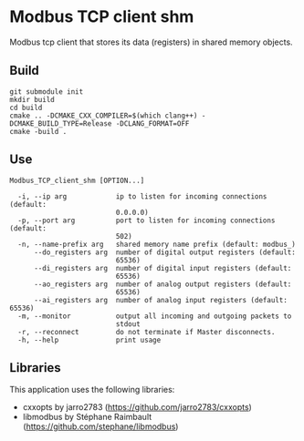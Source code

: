 # Modbus TCP client shm

Modbus tcp client that stores its data (registers) in shared memory objects.

## Build
```
git submodule init
mkdir build
cd build
cmake .. -DCMAKE_CXX_COMPILER=$(which clang++) -DCMAKE_BUILD_TYPE=Release -DCLANG_FORMAT=OFF
cmake -build . 
```

## Use
```
Modbus_TCP_client_shm [OPTION...]

  -i, --ip arg            ip to listen for incoming connections (default: 
                          0.0.0.0)
  -p, --port arg          port to listen for incoming connections (default: 
                          502)
  -n, --name-prefix arg   shared memory name prefix (default: modbus_)
      --do_registers arg  number of digital output registers (default: 
                          65536)
      --di_registers arg  number of digital input registers (default: 
                          65536)
      --ao_registers arg  number of analog output registers (default: 
                          65536)
      --ai_registers arg  number of analog input registers (default: 65536)
  -m, --monitor           output all incoming and outgoing packets to 
                          stdout
  -r, --reconnect         do not terminate if Master disconnects.
  -h, --help              print usage
```

## Libraries
This application uses the following libraries:
- cxxopts by jarro2783 (https://github.com/jarro2783/cxxopts)
- libmodbus by Stéphane Raimbault (https://github.com/stephane/libmodbus)
